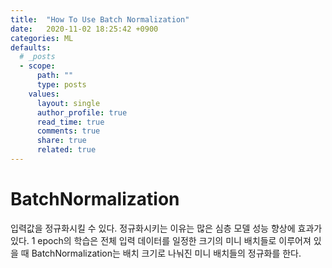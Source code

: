 ```yaml
---
title:  "How To Use Batch Normalization"
date:   2020-11-02 18:25:42 +0900
categories: ML
defaults:
  # _posts
  - scope:
      path: ""
      type: posts
    values:
      layout: single
      author_profile: true
      read_time: true
      comments: true
      share: true
      related: true
---
```


# BatchNormalization

입력값을 정규화시킬 수 있다. 정규화시키는 이유는 많은 심층 모델 성능 향상에 효과가 있다. 1 epoch의 학습은 전체 입력 데이터를 일정한 크기의 미니 배치들로 이루어져 있을 때 BatchNormalization는 배치 크기로 나눠진 미니 배치들의 정규화를 한다.